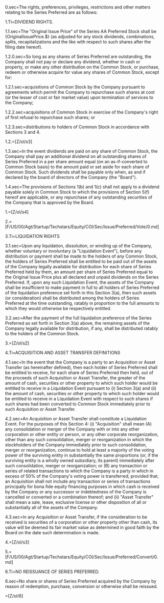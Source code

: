 0.sec=The rights, preferences, privileges, restrictions and other matters relating to the Series Preferred are as follows:

1.Ti=DIVIDEND RIGHTS.

1.1.sec=The "Original Issue Price" of the Series AA Preferred Stock shall be {OriginalIssuePrice.$} (as adjusted for any stock dividends, combinations, splits, recapitalizations and the like with respect to such shares after the filing date hereof).

1.2.0.sec=So long as any shares of Series Preferred are outstanding, the Company shall not pay or declare any dividend, whether in cash or property, or make any other distribution on the Common Stock, or purchase, redeem or otherwise acquire for value any shares of Common Stock, except for:

1.2.1.sec=acquisitions of Common Stock by the Company pursuant to agreements which permit the Company to repurchase such shares at cost (or the lesser of cost or fair market value) upon termination of services to the Company; 

1.2.2.sec=acquisitions of Common Stock in exercise of the Company's right of first refusal to repurchase such shares; or

1.2.3.sec=distributions to holders of Common Stock in accordance with Sections 3 and 4.

1.2.=[Z/ol/s3]

1.3.sec=In the event dividends are paid on any share of Common Stock, the Company shall pay an additional dividend on all outstanding shares of Series Preferred in a per share amount equal (on an as-if-converted to Common Stock basis) to the amount paid or set aside for each share of Common Stock.  Such dividends shall be payable only when, as and if declared by the board of directors of the Company (the "Board").

1.4.sec=The provisions of Sections 1(b) and 1(c) shall not apply to a dividend payable solely in Common Stock to which the provisions of Section 5(f) hereof are applicable, or any repurchase of any outstanding securities of the Company that is approved by the Board.

1.=[Z/ol/s4]

2.=[F/US/00/Agt/Startup/Techstars/Equity/COI/Sec/Issue/Preferred/Vote/0.md]

3.Ti=LIQUIDATION RIGHTS

3.1.sec=Upon any liquidation, dissolution, or winding up of the Company, whether voluntary or involuntary (a "Liquidation Event"), before any distribution or payment shall be made to the holders of any Common Stock, the holders of Series Preferred shall be entitled to be paid out of the assets of the Company legally available for distribution for each share of Series Preferred held by them, an amount per share of Series Preferred equal to the Original Issue Price plus all declared and unpaid dividends on the Series Preferred.  If, upon any such Liquidation Event, the assets of the Company shall be insufficient to make payment in full to all holders of Series Preferred of the liquidation preference set forth in this Section 3(a), then such assets (or consideration) shall be distributed among the holders of Series Preferred at the time outstanding, ratably in proportion to the full amounts to which they would otherwise be respectively entitled.

3.2.sec=After the payment of the full liquidation preference of the Series Preferred as set forth in Section 3(a) above, the remaining assets of the Company legally available for distribution, if any, shall be distributed ratably to the holders of the Common Stock.

3.=[Z/ol/s2]

4.Ti=ACQUISITION AND ASSET TRANSFER  DEFINITIONS

4.1.sec=In the event that the Company is a party to an Acquisition or Asset Transfer (as hereinafter defined), then each holder of Series Preferred shall be entitled to receive, for each share of Series Preferred then held, out of the proceeds of such Acquisition or Asset Transfer, the greater of the amount of cash, securities or other property to which such holder would be entitled to receive in a Liquidation Event pursuant to (i) Section 3(a) and (ii) the amount of cash, securities or other property to which such holder would be entitled to receive in a Liquidation Event with respect to such shares if such shares had been converted to Common Stock immediately prior to such Acquisition or Asset Transfer.

4.2.sec=An Acquisition or Asset Transfer shall constitute a Liquidation Event.  For the purposes of this Section 4: (i) "Acquisition" shall mean (A) any consolidation or merger of the Company with or into any other corporation or other entity or person, or any other corporate reorganization, other than any such consolidation, merger or reorganization in which the stockholders of the Company immediately prior to such consolidation, merger or reorganization, continue to hold at least a majority of the voting power of the surviving entity in substantially the same proportions (or, if the surviving entity is a wholly owned subsidiary, its parent) immediately after such consolidation, merger or reorganization; or (B) any transaction or series of related transactions to which the Company is a party in which in excess of 50% of the Company's voting power is transferred; provided that, an Acquisition shall not include any transaction or series of transactions principally for bona fide equity financing purposes in which cash is received by the Company or any successor or indebtedness of the Company is cancelled or converted or a combination thereof; and (ii)  "Asset Transfer" shall mean a sale, lease, exclusive license or other disposition of all or substantially all of the assets of the Company.

4.3.sec=In any Acquisition or Asset Transfer, if the consideration to be received is securities of a corporation or other property other than cash, its value will be deemed its fair market value as determined in good faith by the Board on the date such determination is made.

4.=[Z/ol/s3]

5.=[F/US/00/Agt/Startup/Techstars/Equity/COI/Sec/Issue/Preferred/Convert/0.md]

6.Ti=NO REISSUANCE OF SERIES PREFERRED.

6.sec=No share or shares of Series Preferred acquired by the Company by reason of redemption, purchase, conversion or otherwise shall be reissued.

=[Z/ol/6]